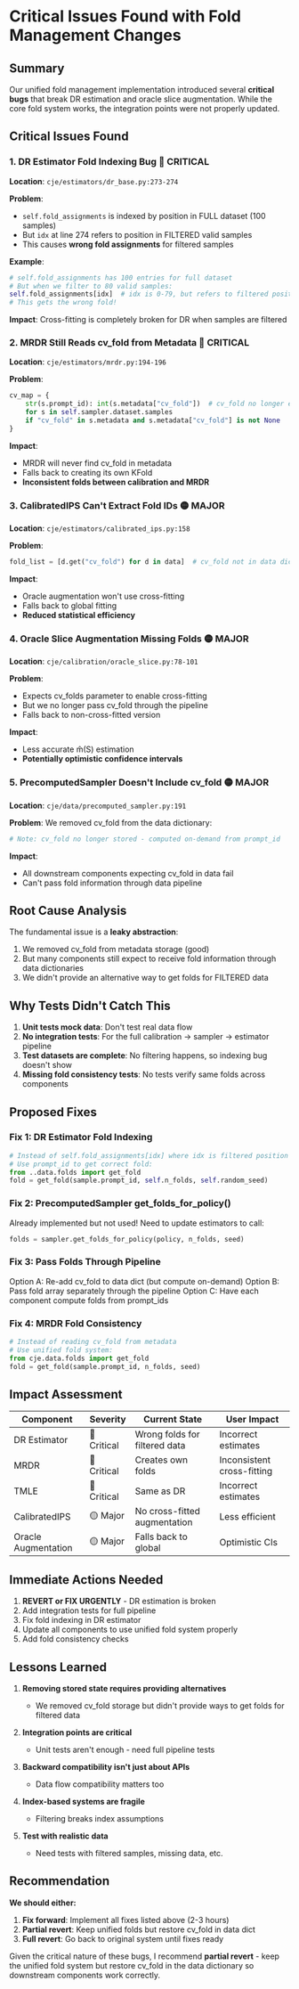 # Critical Issues Found with Fold Management Changes

## Summary
Our unified fold management implementation introduced several **critical bugs** that break DR estimation and oracle slice augmentation. While the core fold system works, the integration points were not properly updated.

## Critical Issues Found

### 1. **DR Estimator Fold Indexing Bug** 🔴 CRITICAL
**Location**: `cje/estimators/dr_base.py:273-274`

**Problem**: 
- `self.fold_assignments` is indexed by position in FULL dataset (100 samples)
- But `idx` at line 274 refers to position in FILTERED valid samples
- This causes **wrong fold assignments** for filtered samples

**Example**:
```python
# self.fold_assignments has 100 entries for full dataset
# But when we filter to 80 valid samples:
self.fold_assignments[idx]  # idx is 0-79, but refers to filtered position!
# This gets the wrong fold!
```

**Impact**: Cross-fitting is completely broken for DR when samples are filtered

### 2. **MRDR Still Reads cv_fold from Metadata** 🔴 CRITICAL
**Location**: `cje/estimators/mrdr.py:194-196`

**Problem**:
```python
cv_map = {
    str(s.prompt_id): int(s.metadata["cv_fold"])  # cv_fold no longer exists!
    for s in self.sampler.dataset.samples
    if "cv_fold" in s.metadata and s.metadata["cv_fold"] is not None
}
```

**Impact**: 
- MRDR will never find cv_fold in metadata
- Falls back to creating its own KFold
- **Inconsistent folds between calibration and MRDR**

### 3. **CalibratedIPS Can't Extract Fold IDs** 🟡 MAJOR
**Location**: `cje/estimators/calibrated_ips.py:158`

**Problem**:
```python
fold_list = [d.get("cv_fold") for d in data]  # cv_fold not in data dict anymore
```

**Impact**: 
- Oracle augmentation won't use cross-fitting
- Falls back to global fitting
- **Reduced statistical efficiency**

### 4. **Oracle Slice Augmentation Missing Folds** 🟡 MAJOR
**Location**: `cje/calibration/oracle_slice.py:78-101`

**Problem**:
- Expects cv_folds parameter to enable cross-fitting
- But we no longer pass cv_fold through the pipeline
- Falls back to non-cross-fitted version

**Impact**: 
- Less accurate m̂(S) estimation
- **Potentially optimistic confidence intervals**

### 5. **PrecomputedSampler Doesn't Include cv_fold** 🟡 MAJOR
**Location**: `cje/data/precomputed_sampler.py:191`

**Problem**:
We removed cv_fold from the data dictionary:
```python
# Note: cv_fold no longer stored - computed on-demand from prompt_id
```

**Impact**: 
- All downstream components expecting cv_fold in data fail
- Can't pass fold information through data pipeline

## Root Cause Analysis

The fundamental issue is a **leaky abstraction**:
1. We removed cv_fold from metadata storage (good)
2. But many components still expect to receive fold information through data dictionaries
3. We didn't provide an alternative way to get folds for FILTERED data

## Why Tests Didn't Catch This

1. **Unit tests mock data**: Don't test real data flow
2. **No integration tests**: For the full calibration → sampler → estimator pipeline
3. **Test datasets are complete**: No filtering happens, so indexing bug doesn't show
4. **Missing fold consistency tests**: No tests verify same folds across components

## Proposed Fixes

### Fix 1: DR Estimator Fold Indexing
```python
# Instead of self.fold_assignments[idx] where idx is filtered position
# Use prompt_id to get correct fold:
from ..data.folds import get_fold
fold = get_fold(sample.prompt_id, self.n_folds, self.random_seed)
```

### Fix 2: PrecomputedSampler get_folds_for_policy()
Already implemented but not used! Need to update estimators to call:
```python
folds = sampler.get_folds_for_policy(policy, n_folds, seed)
```

### Fix 3: Pass Folds Through Pipeline
Option A: Re-add cv_fold to data dict (but compute on-demand)
Option B: Pass fold array separately through the pipeline
Option C: Have each component compute folds from prompt_ids

### Fix 4: MRDR Fold Consistency
```python
# Instead of reading cv_fold from metadata
# Use unified fold system:
from cje.data.folds import get_fold
fold = get_fold(sample.prompt_id, n_folds, seed)
```

## Impact Assessment

| Component | Severity | Current State | User Impact |
|-----------|----------|--------------|-------------|
| DR Estimator | 🔴 Critical | Wrong folds for filtered data | Incorrect estimates |
| MRDR | 🔴 Critical | Creates own folds | Inconsistent cross-fitting |
| TMLE | 🔴 Critical | Same as DR | Incorrect estimates |
| CalibratedIPS | 🟡 Major | No cross-fitted augmentation | Less efficient |
| Oracle Augmentation | 🟡 Major | Falls back to global | Optimistic CIs |

## Immediate Actions Needed

1. **REVERT or FIX URGENTLY** - DR estimation is broken
2. Add integration tests for full pipeline
3. Fix fold indexing in DR estimator
4. Update all components to use unified fold system properly
5. Add fold consistency checks

## Lessons Learned

1. **Removing stored state requires providing alternatives**
   - We removed cv_fold storage but didn't provide ways to get folds for filtered data

2. **Integration points are critical**
   - Unit tests aren't enough - need full pipeline tests

3. **Backward compatibility isn't just about APIs**
   - Data flow compatibility matters too

4. **Index-based systems are fragile**
   - Filtering breaks index assumptions

5. **Test with realistic data**
   - Need tests with filtered samples, missing data, etc.

## Recommendation

**We should either:**
1. **Fix forward**: Implement all fixes listed above (2-3 hours)
2. **Partial revert**: Keep unified folds but restore cv_fold in data dict
3. **Full revert**: Go back to original system until fixes ready

Given the critical nature of these bugs, I recommend **partial revert** - keep the unified fold system but restore cv_fold in the data dictionary so downstream components work correctly.